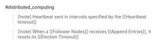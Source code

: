 #distributed_computing 
>[!note] Heartbeat sent in intervals specified by the [[Heartbeat timeout]]

>[!note] When a [[Follower Nodes]] receives [[Append Entries]], it resets its [[Election Timeout]]